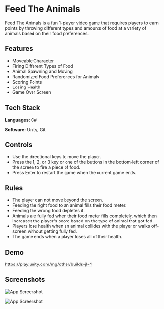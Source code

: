 # Feed The Animals

Feed The Animals is a fun 1-player video game that requires players to earn points by throwing different types and amounts of food at a variety of animals based on their food preferences.

## Features

- Moveable Character
- Firing Different Types of Food
- Animal Spawning and Moving
- Randomized Food Preferences for Animals
- Scoring Points
- Losing Health
- Game Over Screen

## Tech Stack

**Languages:** C#

**Software:** Unity, Git

## Controls

- Use the directional keys to move the player.
- Press the 1, 2, or 3 key or one of the buttons in the bottom-left corner of the screen to fire a piece of food.
- Press Enter to restart the game when the current game ends.

## Rules

- The player can not move beyond the screen.
- Feeding the right food to an animal fills their food meter. 
- Feeding the wrong food depletes it.
- Animals are fully fed when their food meter fills completely, which then increases the player's score based on the type of animal that got fed.
- Players lose health when an animal collides with the player or walks off-screen without getting fully fed.
- The game ends when a player loses all of their health.

## Demo

https://play.unity.com/mg/other/builds-jl-4

## Screenshots

![App Screenshot](https://static.wixstatic.com/media/99e2b2_8486530fd43a47f0af19df4d4bd3b622~mv2.jpg/v1/fill/w_878,h_427,al_c,q_85,enc_auto/99e2b2_8486530fd43a47f0af19df4d4bd3b622~mv2.jpg)

![App Screenshot](https://static.wixstatic.com/media/99e2b2_8437121758ba4797ab8c9902f385c93f~mv2.jpg/v1/fill/w_878,h_427,al_c,q_85,enc_auto/99e2b2_8437121758ba4797ab8c9902f385c93f~mv2.jpg)
